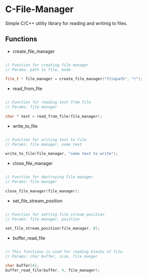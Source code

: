 # C-File-Manager
Simple C/C++ utility library for reading and writinig to files.

## Functions

* create_file_manager
```cpp

// Function for creating file manager
// Params: path to file, mode
	
file_t * file_manager = create_file_manager("filepath", "r");


```
* read_from_file
```cpp

// Function for reading text from file
// Params: file manager
	
char * text = read_from_file(file_manager);


```
* write_to_file
```cpp

// Function for writing text to file
// Params: file manager, some text
	
write_to_file(file_manager, "some text to write");


```
* close_file_manager
```cpp

// Function for destroying file manager
// Params: file manager
	
close_file_manager(file_manager);


```
* set_file_stream_position
```cpp

// Function for setting file stream position
// Params: file manager, position
	
set_file_stream_position(file_manager, 0);


```
* buffer_read_file
```cpp

// This functions is used for reading blocks of file.
// Params: char buffer, size, file manger

char buffer[4];
buffer_read_file(buffer, 4, file_manager);


```